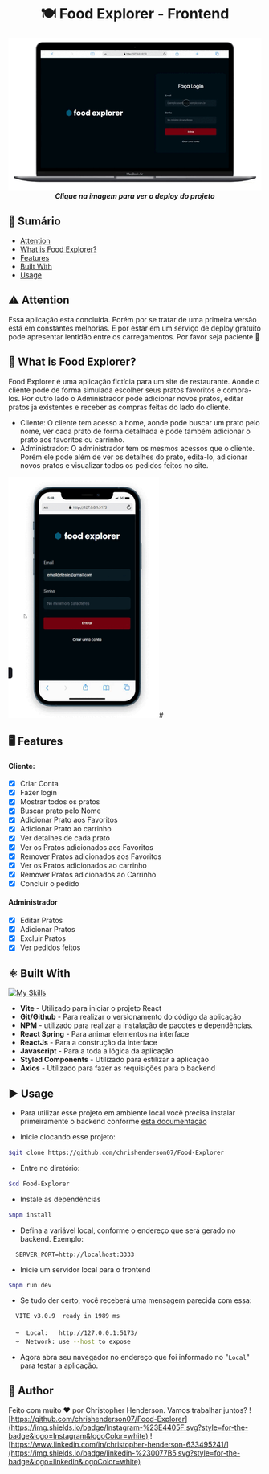 <h1 align="center"> 🍽️ Food Explorer - Frontend </h1>

<h5 align="center">
    <a href="https://food-explorer-2022.netlify.app/"> <img src="./public/apresentacao-desktop.gif" alt="Capa do Food Explorer"></a>
    Clique na imagem para ver o deploy do projeto

</h5>

## :triangular_flag_on_post: Sumário

- [Attention](#warning-attention)
- [What is Food Explorer?](#spaghetti-what-is-food-explorer)
- [Features](#desktop_computer-features)
- [Built With](#atom_symbol-built-with)
- [Usage](#arrow_forward-usage)

## :warning: Attention

Essa aplicação esta concluída. Porém por se tratar de uma primeira versão está em constantes melhorias. E por estar em um serviço de deploy gratuito pode apresentar lentidão entre os carregamentos. Por favor seja paciente :hugs:

## :spaghetti: What is Food Explorer?

Food Explorer é uma aplicação fictícia para um site de restaurante. Aonde o cliente pode de forma simulada escolher seus pratos favoritos e compra-los. Por outro lado o Administrador pode adicionar novos pratos, editar pratos ja existentes e receber as compras feitas do lado do cliente.

- Cliente: O cliente tem acesso a home, aonde pode buscar um prato pelo nome, ver cada prato de forma detalhada e pode também adicionar o prato aos favoritos ou carrinho.
- Administrador: O administrador tem os mesmos acessos que o cliente. Porém ele pode além de ver os detalhes do prato, edita-lo, adicionar novos pratos e visualizar todos os pedidos feitos no site.

<img src="./public/apresentacao-mobile.gif" width="300px" alt="Capa do Food Explorer">#

## :desktop_computer: Features

#### Cliente:

- [x] Criar Conta
- [x] Fazer login
- [x] Mostrar todos os pratos
- [x] Buscar prato pelo Nome
- [x] Adicionar Prato aos Favoritos
- [x] Adicionar Prato ao carrinho
- [x] Ver detalhes de cada prato
- [x] Ver os Pratos adicionados aos Favoritos
- [x] Remover Pratos adicionados aos Favoritos
- [x] Ver os Pratos adicionados ao carrinho
- [x] Remover Pratos adicionados ao Carrinho
- [x] Concluir o pedido

#### Administrador

- [x] Editar Pratos
- [x] Adicionar Pratos
- [x] Excluir Pratos
- [x] Ver pedidos feitos

## :atom_symbol: Built With

[![My Skills](https://skillicons.dev/icons?i=vite,js,react,styledcomponents,git,github)](https://skillicons.dev)

- **Vite** - Utilizado para iniciar o projeto React
- **Git/Github** - Para realizar o versionamento do código da aplicação
- **NPM** - utilizado para realizar a instalação de pacotes e dependências.
- **React Spring** - Para animar elementos na interface
- **ReactJs** - Para a construção da interface
- **Javascript** - Para a toda a lógica da aplicação
- **Styled Components** - Utilizado para estilizar a aplicação
- **Axios** - Utilizado para fazer as requisições para o backend

## :arrow_forward: Usage

- Para utilizar esse projeto em ambiente local você precisa instalar primeiramente o backend conforme [esta documentação](https://github.com/chrishenderson07/Food-Explorer-BackEnd)

- Inicie clocando esse projeto:

```bash
$git clone https://github.com/chrishenderson07/Food-Explorer

```

- Entre no diretório:

```bash
$cd Food-Explorer
```

- Instale as dependências

```bash
$npm install
```

- Defina a variável local, conforme o endereço que será gerado no backend. Exemplo:

```JS
  SERVER_PORT=http://localhost:3333
```

- Inicie um servidor local para o frontend

```bash
$npm run dev
```

- Se tudo der certo, você receberá uma mensagem parecida com essa:

```bash
  VITE v3.0.9  ready in 1989 ms

  ➜  Local:   http://127.0.0.1:5173/
  ➜  Network: use --host to expose
```

- Agora abra seu navegador no endereço que foi informado no "`Local`" para testar a aplicação.

## 📜 Author

Feito com muito :heart: por Christopher Henderson. Vamos trabalhar juntos? ![https://github.com/chrishenderson07/Food-Explorer](https://img.shields.io/badge/Instagram-%23E4405F.svg?style=for-the-badge&logo=Instagram&logoColor=white) ![https://www.linkedin.com/in/christopher-henderson-633495241/](https://img.shields.io/badge/linkedin-%230077B5.svg?style=for-the-badge&logo=linkedin&logoColor=white)
